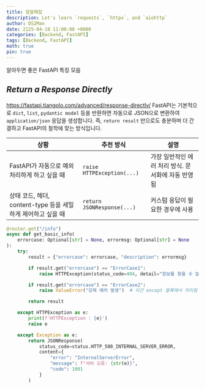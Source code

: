 ```yaml
---
title: 알쓸패잡
description: Let's learn `requests`, `httpx`, and `aiohttp`
author: DS2Man
date: 2125-04-18 11:00:00 +0000
categories: [Backend, FastAPI]
tags: [Backend, FastAPI]
math: true
pin: true
---
```


알아두면 좋은 FastAPI 특징 모음

## *Return a Response Directly*

https://fastapi.tiangolo.com/advanced/response-directly/
FastAPI는 기본적으로 `dict`, `list`, `pydantic model` 등을 반환하면 자동으로 JSON으로 변환하여 `application/json` 응답을 생성합니다. 즉, `return result` 만으로도 충분하며 더 간결하고 FastAPI의 철학에 맞는 방식입니다.

|상황|추천 방식|설명|
|---|---|---|
|FastAPI가 자동으로 예외 처리하게 하고 싶을 때|`raise HTTPException(...)`|가장 일반적인 에러 처리 방식. 문서화에 자동 반영됨|
|상태 코드, 헤더, content-type 등을 세밀하게 제어하고 싶을 때|`return JSONResponse(...)`|커스텀 응답이 필요한 경우에 사용|

```python
@router.get("/info")
async def get_basic_info(
    errorcase: Optional[str] = None, errormsg: Optional[str] = None
):
    try:
        result = {"errorcase": errorcase, "description": errormsg}

        if result.get("errorcase") == "ErrorCase1":
            raise HTTPException(status_code=404, detail="정보를 찾을 수 없습니다.")

		if result.get("errorcase") == "ErrorCase2":
            raise ValueError("강제 에러 발생")  # 이건 except 블록에서 처리됨

        return result

    except HTTPException as e:
        print(f'HTTPException : {e}')
        raise e

    except Exception as e:
        return JSONResponse(
            status_code=status.HTTP_500_INTERNAL_SERVER_ERROR,
            content={
                "error": "InternalServerError",
                "message": f"서버 오류: {str(e)}",
                "code": 1001
            }
        )
```
